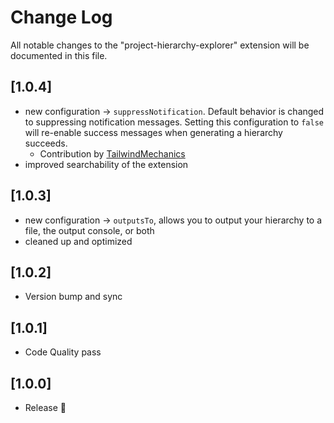# Change Log

All notable changes to the "project-hierarchy-explorer" extension will be documented in this file.

## [1.0.4]

- new configuration -> `suppressNotification`. Default behavior is changed to suppressing notification messages. Setting this configuration to `false` will re-enable success messages when generating a hierarchy succeeds.
  - Contribution by [TailwindMechanics](https://github.com/TailwindMechanics)
- improved searchability of the extension

## [1.0.3]

- new configuration -> `outputsTo`, allows you to output your hierarchy to a file, the output console, or both
- cleaned up and optimized

## [1.0.2]

- Version bump and sync

## [1.0.1]

- Code Quality pass

## [1.0.0]

- Release 🎉
